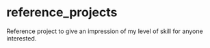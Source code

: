 # reference_projects
Reference project to give an impression of my level of skill for anyone interested.
